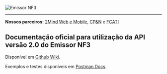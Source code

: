 ![Emissor NF3](http://emissornf3.com.br/assets/img/logo_main.png)

***


**Nossos parceiros:** [2Mind Web e Mobile](https://2mind.com.br), [CP&N](http://cpen.com.br) e [FCATI](http://fcati.com.br)


## Documentação oficial para utilização da API versão 2.0 do Emissor NF3

Disponível em [Github Wiki](https://github.com/emissornf3/emissornf3-api-v2/wiki).

Exemplos e testes disponíveis em [Postman Docs](https://documenter.getpostman.com/view/1327654/emissor-nf3-api-v2/77b9Rhh).
